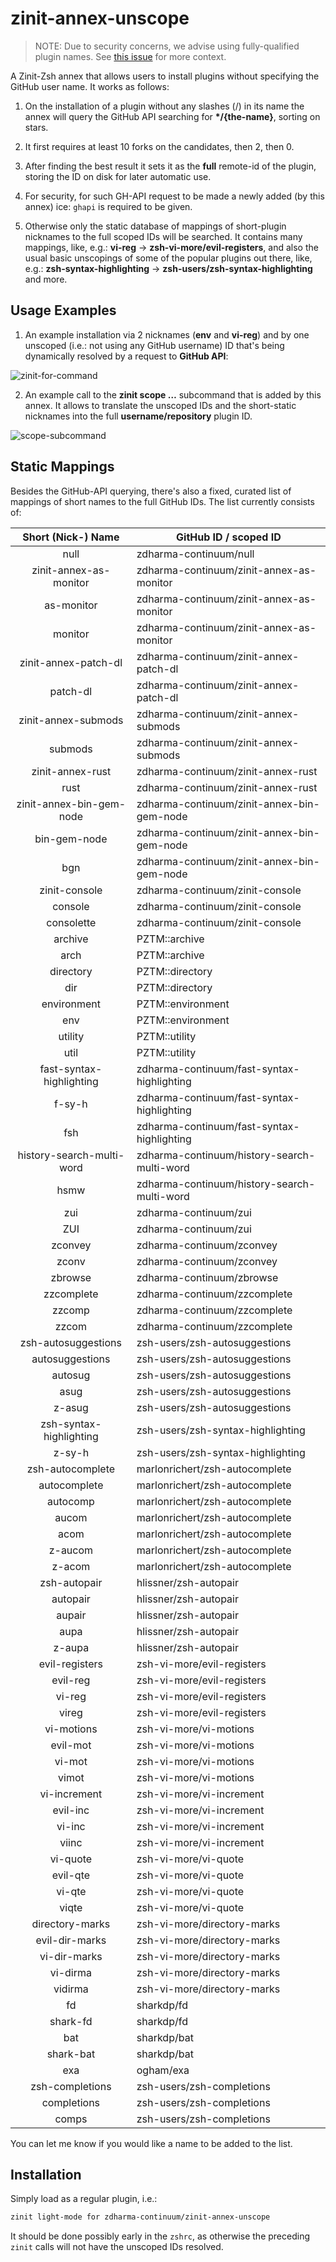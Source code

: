 # zinit-annex-unscope

> NOTE: Due to security concerns, we advise using fully-qualified plugin names. See
> [this issue](https://github.com/zdharma-continuum/zinit-annex-unscope/issues/4#issue-1059794405) for more context.

A Zinit-Zsh annex that allows users to install plugins without specifying the GitHub user name. It works as follows:

1. On the installation of a plugin without any slashes (/) in its name the annex will query the GitHub API searching for
   **\*/{the-name}**, sorting on stars.

1. It first requires at least 10 forks on the candidates, then 2, then 0.

1. After finding the best result it sets it as the **full** remote-id of the plugin, storing the ID on disk for later
   automatic use.

1. For security, for such GH-API request to be made a newly added (by this annex) ice: `ghapi` is required to be given.

1. Otherwise only the static database of mappings of short-plugin nicknames to the full scoped IDs will be searched. It
   contains many mappings, like, e.g.: **vi-reg** → **zsh-vi-more/evil-registers**, and also the usual basic unscopings
   of some of the popular plugins out there, like, e.g.: **zsh-syntax-highlighting** →
   **zsh-users/zsh-syntax-highlighting** and more.

## Usage Examples

1. An example installation via 2 nicknames (**env** and **vi-reg**) and by one unscoped (i.e.: not using any GitHub
   username) ID that's being dynamically resolved by a request to **GitHub API**:

![zinit-for-command](https://raw.githubusercontent.com/zdharma-continuum/zinit-annex-unscope/master/images/unscope-zinit-for.png)

2. An example call to the **zinit scope …** subcommand that is added by this annex. It allows to translate the unscoped
   IDs and the short-static nicknames into the full **username/repository** plugin ID.

![scope-subcommand](https://raw.githubusercontent.com/zdharma-continuum/zinit-annex-unscope/master/images/unscope-scope-cmd.png)

## Static Mappings

Besides the GitHub-API querying, there's also a fixed, curated list of mappings of short names to the full GitHub IDs.
The list currently consists of:

|    Short (Nick-) Name     | GitHub ID / scoped ID                       |
| :-----------------------: | ------------------------------------------- |
|           null            | zdharma-continuum/null                      |
|  zinit-annex-as-monitor   | zdharma-continuum/zinit-annex-as-monitor    |
|        as-monitor         | zdharma-continuum/zinit-annex-as-monitor    |
|          monitor          | zdharma-continuum/zinit-annex-as-monitor    |
|   zinit-annex-patch-dl    | zdharma-continuum/zinit-annex-patch-dl      |
|         patch-dl          | zdharma-continuum/zinit-annex-patch-dl      |
|    zinit-annex-submods    | zdharma-continuum/zinit-annex-submods       |
|          submods          | zdharma-continuum/zinit-annex-submods       |
|     zinit-annex-rust      | zdharma-continuum/zinit-annex-rust          |
|           rust            | zdharma-continuum/zinit-annex-rust          |
| zinit-annex-bin-gem-node  | zdharma-continuum/zinit-annex-bin-gem-node  |
|       bin-gem-node        | zdharma-continuum/zinit-annex-bin-gem-node  |
|            bgn            | zdharma-continuum/zinit-annex-bin-gem-node  |
|       zinit-console       | zdharma-continuum/zinit-console             |
|          console          | zdharma-continuum/zinit-console             |
|        consolette         | zdharma-continuum/zinit-console             |
|          archive          | PZTM::archive                               |
|           arch            | PZTM::archive                               |
|         directory         | PZTM::directory                             |
|            dir            | PZTM::directory                             |
|        environment        | PZTM::environment                           |
|            env            | PZTM::environment                           |
|          utility          | PZTM::utility                               |
|           util            | PZTM::utility                               |
| fast-syntax-highlighting  | zdharma-continuum/fast-syntax-highlighting  |
|          f-sy-h           | zdharma-continuum/fast-syntax-highlighting  |
|            fsh            | zdharma-continuum/fast-syntax-highlighting  |
| history-search-multi-word | zdharma-continuum/history-search-multi-word |
|           hsmw            | zdharma-continuum/history-search-multi-word |
|            zui            | zdharma-continuum/zui                       |
|            ZUI            | zdharma-continuum/zui                       |
|          zconvey          | zdharma-continuum/zconvey                   |
|           zconv           | zdharma-continuum/zconvey                   |
|          zbrowse          | zdharma-continuum/zbrowse                   |
|        zzcomplete         | zdharma-continuum/zzcomplete                |
|          zzcomp           | zdharma-continuum/zzcomplete                |
|           zzcom           | zdharma-continuum/zzcomplete                |
|    zsh-autosuggestions    | zsh-users/zsh-autosuggestions               |
|      autosuggestions      | zsh-users/zsh-autosuggestions               |
|          autosug          | zsh-users/zsh-autosuggestions               |
|           asug            | zsh-users/zsh-autosuggestions               |
|          z-asug           | zsh-users/zsh-autosuggestions               |
|  zsh-syntax-highlighting  | zsh-users/zsh-syntax-highlighting           |
|          z-sy-h           | zsh-users/zsh-syntax-highlighting           |
|     zsh-autocomplete      | marlonrichert/zsh-autocomplete              |
|       autocomplete        | marlonrichert/zsh-autocomplete              |
|         autocomp          | marlonrichert/zsh-autocomplete              |
|           aucom           | marlonrichert/zsh-autocomplete              |
|           acom            | marlonrichert/zsh-autocomplete              |
|          z-aucom          | marlonrichert/zsh-autocomplete              |
|          z-acom           | marlonrichert/zsh-autocomplete              |
|       zsh-autopair        | hlissner/zsh-autopair                       |
|         autopair          | hlissner/zsh-autopair                       |
|          aupair           | hlissner/zsh-autopair                       |
|           aupa            | hlissner/zsh-autopair                       |
|          z-aupa           | hlissner/zsh-autopair                       |
|      evil-registers       | zsh-vi-more/evil-registers                  |
|         evil-reg          | zsh-vi-more/evil-registers                  |
|          vi-reg           | zsh-vi-more/evil-registers                  |
|           vireg           | zsh-vi-more/evil-registers                  |
|        vi-motions         | zsh-vi-more/vi-motions                      |
|         evil-mot          | zsh-vi-more/vi-motions                      |
|          vi-mot           | zsh-vi-more/vi-motions                      |
|           vimot           | zsh-vi-more/vi-motions                      |
|       vi-increment        | zsh-vi-more/vi-increment                    |
|         evil-inc          | zsh-vi-more/vi-increment                    |
|          vi-inc           | zsh-vi-more/vi-increment                    |
|           viinc           | zsh-vi-more/vi-increment                    |
|         vi-quote          | zsh-vi-more/vi-quote                        |
|         evil-qte          | zsh-vi-more/vi-quote                        |
|          vi-qte           | zsh-vi-more/vi-quote                        |
|           viqte           | zsh-vi-more/vi-quote                        |
|      directory-marks      | zsh-vi-more/directory-marks                 |
|      evil-dir-marks       | zsh-vi-more/directory-marks                 |
|       vi-dir-marks        | zsh-vi-more/directory-marks                 |
|         vi-dirma          | zsh-vi-more/directory-marks                 |
|          vidirma          | zsh-vi-more/directory-marks                 |
|            fd             | sharkdp/fd                                  |
|         shark-fd          | sharkdp/fd                                  |
|            bat            | sharkdp/bat                                 |
|         shark-bat         | sharkdp/bat                                 |
|            exa            | ogham/exa                                   |
|      zsh-completions      | zsh-users/zsh-completions                   |
|        completions        | zsh-users/zsh-completions                   |
|           comps           | zsh-users/zsh-completions                   |

You can let me know if you would like a name to be added to the list.

## Installation

Simply load as a regular plugin, i.e.:

```zsh
zinit light-mode for zdharma-continuum/zinit-annex-unscope
```

It should be done possibly early in the `zshrc`, as otherwise the preceding `zinit` calls will not have the unscoped IDs
resolved.

<!-- vim:set ft=markdown tw=79 autoindent fo+=a1n: -->
